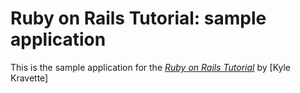 # Ruby on Rails Tutorial: sample application

This is the sample application for
the [*Ruby on Rails Tutorial*](http://railstutorial.org/)
by [Kyle Kravette]
